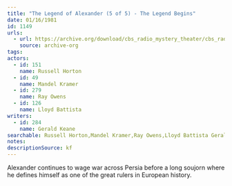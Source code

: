 ```yaml
---
title: "The Legend of Alexander (5 of 5) - The Legend Begins"
date: 01/16/1981
id: 1149
urls: 
  - url: https://archive.org/download/cbs_radio_mystery_theater/cbs_radio_mystery_theater-1101-1150.zip/cbs_radio_mystery_theater-1101-1150%2Fcbsrmt_1149_legend_of_alexander_part_5_the_legend_begins.mp3
    source: archive-org
tags: 
actors:  
  - id: 151
    name: Russell Horton  
  - id: 49
    name: Mandel Kramer  
  - id: 279
    name: Ray Owens  
  - id: 126
    name: Lloyd Battista
writers:  
  - id: 284
    name: Gerald Keane
searchable: Russell Horton,Mandel Kramer,Ray Owens,Lloyd Battista Gerald Keane
notes: 
descriptionSource: kf
---
```

Alexander continues to wage war across Persia before a long soujorn where he defines himself as one of the great rulers in European history.
